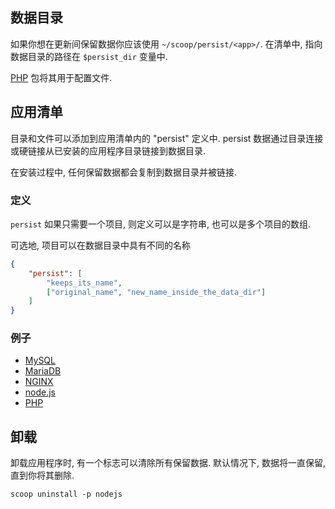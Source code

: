 ## 数据目录

如果你想在更新间保留数据你应该使用 `~/scoop/persist/<app>/`.
在清单中, 指向数据目录的路径在 `$persist_dir` 变量中.

[PHP](/ScoopInstaller/Main/blob/master/bucket/php.json) 包将其用于配置文件.

## 应用清单

目录和文件可以添加到应用清单内的 "persist" 定义中.
persist 数据通过目录连接或硬链接从已安装的应用程序目录链接到数据目录.

在安装过程中, 任何保留数据都会复制到数据目录并被链接.

### 定义

`persist` 如果只需要一个项目, 则定义可以是字符串, 也可以是多个项目的数组.

可选地, 项目可以在数据目录中具有不同的名称

```json
{
    "persist": [
        "keeps_its_name",
        ["original_name", "new_name_inside_the_data_dir"]
    ]
}
```

### 例子

- [MySQL](/ScoopInstaller/Main/blob/master/bucket/mysql.json)
- [MariaDB](/ScoopInstaller/Main/blob/master/bucket/mariadb.json)
- [NGINX](/ScoopInstaller/Main/blob/master/bucket/nginx.json)
- [node.js](/ScoopInstaller/Main/blob/master/bucket/nodejs.json)
- [PHP](/ScoopInstaller/Main/blob/master/bucket/php.json)

## 卸载

卸载应用程序时, 有一个标志可以清除所有保留数据. 默认情况下, 数据将一直保留, 直到你将其删除.

```command line
scoop uninstall -p nodejs
```
